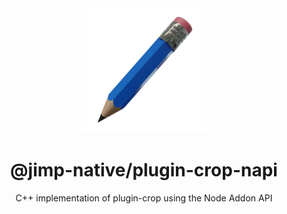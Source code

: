 <div align="center">
  <img width="200" height="200" src="../../assets/jimp_native_logo.png">
  <h1>@jimp-native/plugin-crop-napi</h1>
  <p>C++ implementation of plugin-crop using the Node Addon API</p>
</div>
